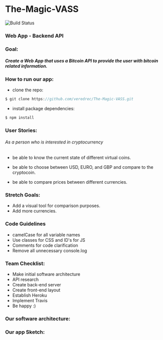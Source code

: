 # The-Magic-VASS
![Build Status](https://travis-ci.org/veredrec/The-Magic-VASS.svg?branch=master)
### Web App - Backend API

### Goal:
##### Create a Web App that uses a Bitcoin API to provide the user with bitcoin related information.

### How to run our app:
* clone the repo:
```javascript
$ git clone https://github.com/veredrec/The-Magic-VASS.git
```
* install package dependencies:
```javascript
$ npm install
```

### User Stories:
###### As a person who is interested in cryptocurrency
* be able to know the current state of different virtual coins.

* be able to choose between USD, EURO, and GBP and compare to the cryptocoin.

* be able to compare prices between different currencies.

### Stretch Goals:
* Add a visual tool for comparison purposes.
* Add more currencies.

### Code Guidelines
* camelCase for all variable names
* Use classes for CSS and ID's for JS
* Comments for code clarification
* Remove all unnecessary console.log

### Team Checklist:
* Make initial software architecture
* API research
* Create back-end server
* Create front-end layout
* Establish Heroku
* Implement Travis
* Be happy :)

### Our software architecture:

### Our app Sketch:

